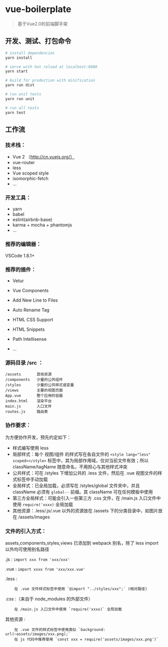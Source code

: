 # vue-boilerplate

>  基于Vue2.0的前端脚手架

## 开发、测试、打包命令

``` bash
# install dependencies
yarn install

# serve with hot reload at localhost:8080
yarn start

# build for production with minification
yarn run dist

# run unit tests
yarn run unit

# run all tests
yarn test
```

## 工作流

### 技术栈：

+ Vue 2 （http://cn.vuejs.org/）
+ vue-router
+ less
+ Vue scoped style
+ isomorphic-fetch
+ ...

### 开发工具：

+ yarn
+ babel
+ eslint(airbnb-base)
+ karma + mocha + phantomjs
+ ...

### 推荐的编辑器：

VSCode 1.8.1+

### 推荐的插件：

+ Vetur

+ Vue Components

+ Add New Line to Files

+ Auto Rename Tag

+ HTML CSS Support

+ HTML Snippets

+ Path Intellisense

+ ...

### 源码目录 /src ：

```
/assets       其他资源
/components   少量的公共组件
/styles       少量的公共样式或变量
/views        主要的视图页面
App.vue       整个应用的容器
index.html    渲染平台
main.js       入口文件
routes.js     路由表
```

### 协作要求：

为方便协作开发，预先约定如下：

+ 样式编写使用 less
+ 局部样式：每个 视图/组件 的样式写在各自文件的 `<style lang="less" scoped></style>` 标签中，其为局部作用域，仅对当前文件有效；所以 className/tagName 随意命名，不用担心与其他样式冲突
+ 公共样式：可在 /styles 下增加公共的 .less 文件，然后在 .vue 视图文件的样式标签中手动加载
+ 全局样式：已全局加载，必须写在 /styles/global 文件夹中，并且 className 必须有 `global--` 前缀。其 className 可在任何模板中使用
+ 第三方全局样式：可能会引入一些第三方 .css 文件，在 /main.js 入口文件中使用 `require('xxxx)` 全局加载
+ 其他资源：.less/.js/.vue 以外的资源放在 /assets 下的分类目录中，如图片放在 /assets/images

### 文件的引入方式：

assets,components,styles,views 已添加到 webpack 别名，除了 less import 以外均可使用别名路径

.js : `import xxx from 'xxx/xxx'`

.vue : `import xxxx from 'xxx/xxx.vue'`

.less : 

        在 .vue 文件样式标签中使用 `@import "../styles/xxx";` (相对路径)

.css :（来自于 node_modules 的外部文件）

        在 /main.js 入口文件中使用 `require('xxxx)` 全局加载

其他资源 :
        
        在 .vue 文件的样式标签中使用类似 `background: url(~assets/images/xxx.png);`
        在 js 代码中推荐使用 `const xxx = require('assets/images/xxx.png')`

